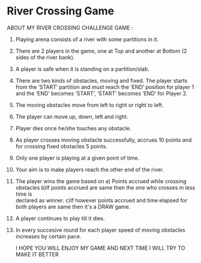 # River Crossing Game

ABOUT MY RIVER CROSSING CHALLENGE GAME :

1) Playing arena consists of a river with some partitions in it. 

2) There are 2 players in the game, one at Top and another at Bottom (2 sides of the river bank). 

3) A player is safe when it is standing on a partition/slab.

4) There are two kinds of obstacles, moving and fixed. The player starts from the 
‘START’ partition and must reach the ‘END’ position for player 1 and the ‘END’ becomes ‘START’, ‘START’ becomes ‘END’ for Player 2. 

5) The moving obstacles move from left to right or right to left. 

6) The player can move up, down, left and right. 

7) Player dies once he/she touches any obstacle. 

8) As player crosses moving obstacle successfully, accrues 10 points and for 
crossing fixed obstacles 5 points. 

9) Only one player is playing at a given point of time. 

10) Your aim is to make players reach the other end of the river. 

11) The player wins the game based on
	a) Points accrued while crossing obstacles
	b)If points accrued are same then the one who crosses in less time is  
		declared as winner.
	c)If however points accrued and time elapsed for both players are same then
		it's a DRAW  game.

12) A player continues to play till it dies.

13) In every succesive round for each player speed of moving obstacles increases by 
    certain pace.



	I HOPE YOU WILL ENJOY MY GAME AND NEXT TIME I WILL TRY TO MAKE IT BETTER 
